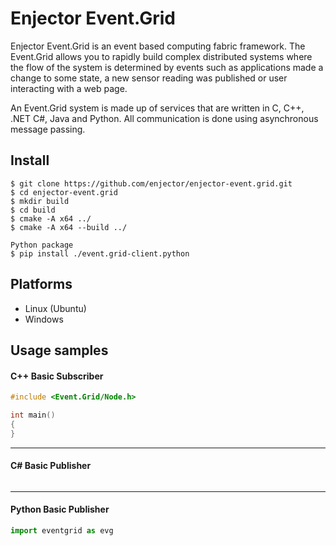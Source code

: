 # Enjector Event.Grid
Enjector Event.Grid is an event based computing fabric framework. The Event.Grid allows you to rapidly build complex distributed systems where the flow of the system is determined by events such as applications made a change to some state, a new sensor reading was published or user interacting with a web page.

An Event.Grid system is made up of services that are written in C, C++, .NET C#, Java and Python. All communication is done using asynchronous message passing.

## Install
```console
$ git clone https://github.com/enjector/enjector-event.grid.git
$ cd enjector-event.grid
$ mkdir build 
$ cd build
$ cmake -A x64 ../
$ cmake -A x64 --build ../

Python package
$ pip install ./event.grid-client.python

```
## Platforms
 * Linux (Ubuntu)
 * Windows

## Usage samples

#### C++ Basic Subscriber
```c++
#include <Event.Grid/Node.h>

int main() 
{
}

```
---
#### C# Basic Publisher
```c#
```
---
#### Python Basic Publisher
```python
import eventgrid as evg
```


